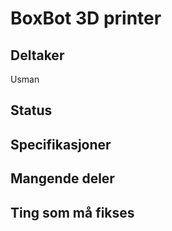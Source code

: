 # BoxBot 3D printer

## Deltaker
Usman

## Status

## Specifikasjoner

## Mangende deler

## Ting som må fikses
